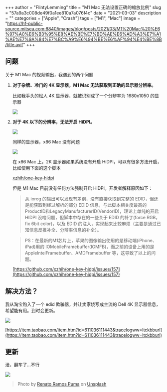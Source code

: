 +++
author = "FlintyLemming"
title = "M1 Mac 无法设置正确的缩放比例"
slug = "57a9a3c008de49f0a1ee810a7a076f4c"
date = "2021-03-03"
description = ""
categories = ["Apple", "Crash"]
tags = ["M1", "Mac"]
image = "https://hf-public-source.mitsea.com:8840/images/blog/posts/2021/03/M1%20Mac%20%E6%97%A0%E6%B3%95%E8%AE%BE%E7%BD%AE%E6%AD%A3%E7%A1%AE%E7%9A%84%E7%BC%A9%E6%94%BE%E6%AF%94%E4%BE%8B/title.avif"
+++

## 问题

关于 M1 Mac 的视频输出，我遇到的两个问题

1. **对于杂牌、冷门的 4K 显示器，M1 Mac 无法获取到正确的显示器分辨率。**
    
    比如我手头的松人 4K 显示器，就被识别成了一个分辨率为  1680x1050 的显示器
    
    ![](https://hf-public-source.mitsea.com:8840/images/blog/posts/2021/03/M1%20Mac%20%E6%97%A0%E6%B3%95%E8%AE%BE%E7%BD%AE%E6%AD%A3%E7%A1%AE%E7%9A%84%E7%BC%A9%E6%94%BE%E6%AF%94%E4%BE%8B/1.avif)
    
2. **对于 4K 以下的分辨率，无法开启 HiDPI。**
    
    ![](https://hf-public-source.mitsea.com:8840/images/blog/posts/2021/03/M1%20Mac%20%E6%97%A0%E6%B3%95%E8%AE%BE%E7%BD%AE%E6%AD%A3%E7%A1%AE%E7%9A%84%E7%BC%A9%E6%94%BE%E6%AF%94%E4%BE%8B/2.avif)
    
    同样的显示器，x86 Mac 没有问题
    
    ![](https://hf-public-source.mitsea.com:8840/images/blog/posts/2021/03/M1%20Mac%20%E6%97%A0%E6%B3%95%E8%AE%BE%E7%BD%AE%E6%AD%A3%E7%A1%AE%E7%9A%84%E7%BC%A9%E6%94%BE%E6%AF%94%E4%BE%8B/3.avif)
    
    在 x86 Mac 上，2K 显示器如果系统没有开启 HiDPI，可以有很多方法开启，比如使用下面的这个脚本
    
    [xzhih/one-key-hidpi](https://github.com/xzhih/one-key-hidpi)
    
    但是 M1 Mac 目前没有任何方法强制开启 HiDPI。开发者解释原因如下：
    
    > 从 ioreg 的输出可以发现有差别，没有直接获取到完整的 EDID，但还是能获取到经过解析的部分 EDID 信息，与此脚本相关度最高的ProductID和LegacyManufacturerID(VendorID)，理论上单纯的开启 HIDPI 没啥问题，但脚本中存在的一些关于 EDID 的补丁(force RGB，fix 6bit color)，以及 EDID 的注入，实现起来比较麻烦（主要是通过已知信息反推补全、分辨率信息的补全）。
    > 
    
    > PS：在最新的M1芯片上，苹果的图像输出使用的是移动端(iPhone、iPad)用的 IOMobileFramebuffer(IOMFB)，而之前的设备上用的是 AppleIntelFramebuffer、AMDFramebuffer 等，这导致了以上的问题。
    > 
    
    [https://github.com/xzhih/one-key-hidpi/issues/157](https://github.com/xzhih/one-key-hidpi/issues/157)
    

## 解决方法？

我从淘宝购入了一个 edid 欺骗器，并让卖家烧写成主流的 Dell 4K 显示器信息，希望能有用。到时会更新。

![](https://hf-public-source.mitsea.com:8840/images/blog/posts/2021/03/M1%20Mac%20%E6%97%A0%E6%B3%95%E8%AE%BE%E7%BD%AE%E6%AD%A3%E7%A1%AE%E7%9A%84%E7%BC%A9%E6%94%BE%E6%AF%94%E4%BE%8B/4.avif)

[https://item.taobao.com/item.htm?id=611036111443&tracelogww=ltckbburl](https://item.taobao.com/item.htm?id=611036111443&tracelogww=ltckbburl)

## 更新

淦，翻车了…不行

![](https://hf-public-source.mitsea.com:8840/images/blog/posts/2021/03/M1%20Mac%20%E6%97%A0%E6%B3%95%E8%AE%BE%E7%BD%AE%E6%AD%A3%E7%A1%AE%E7%9A%84%E7%BC%A9%E6%94%BE%E6%AF%94%E4%BE%8B/5.avif)

> Photo by [Renato Ramos Puma](https://unsplash.com/@renatoramospuma?utm_source=unsplash&utm_medium=referral&utm_content=creditCopyText) on [Unsplash](https://unsplash.com/?utm_source=unsplash&utm_medium=referral&utm_content=creditCopyText)
  